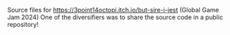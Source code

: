 Source files for https://3point14octopi.itch.io/but-sire-i-jest (Global Game Jam 2024) 
One of the diversifiers was to share the source code in a public repository!
